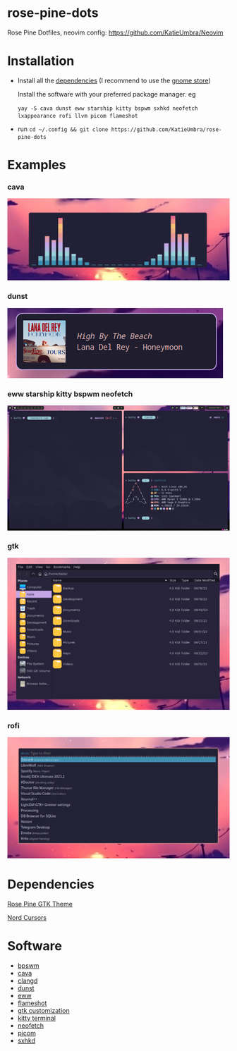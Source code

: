 # rose-pine-dots
Rose Pine Dotfiles, neovim config: https://github.com/KatieUmbra/Neovim

# Installation


- Install all the [dependencies](#dependencies) (I recommend to use the [gnome store](https://www.gnome-look.org))

  Install the software with your preferred package manager. eg

  `yay -S cava dunst eww starship kitty bspwm sxhkd neofetch lxappearance rofi llvm picom flameshot`

- run `cd ~/.config && git clone https://github.com/KatieUmbra/rose-pine-dots`

# Examples

### cava

![cava](https://raw.githubusercontent.com/KatieUmbra/rose-pine-dots/main/.examples/cava.png)

### dunst

![dunst](https://raw.githubusercontent.com/KatieUmbra/rose-pine-dots/main/.examples/dunst.png)

### eww starship kitty bspwm neofetch

![eww starship kitty bspwm neofetch](https://raw.githubusercontent.com/KatieUmbra/rose-pine-dots/main/.examples/eww-starship-kitty-bspwm-neofetch.png)

### gtk

![gtk](https://github.com/KatieUmbra/rose-pine-dots/blob/main/.examples/gtk.png?raw=true****)

### rofi

![rofi](https://github.com/KatieUmbra/rose-pine-dots/blob/main/.examples/rofi.png?raw=true)

# Dependencies
[Rose Pine GTK Theme](https://github.com/rose-pine/gtk)

[Nord Cursors](https://www.gnome-look.org/p/1571937)

# Software

- [bpswm](https://github.com/baskerville/bspwm)
- [cava](https://github.com/karlstav/cava)
- [clangd](https://llvm.org/)
- [dunst](https://github.com/dunst-project/dunst)
- [eww](https://github.com/elkowar/eww)
- [flameshot](https://flameshot.org/)
- [gtk customization](https://github.com/lxde/lxappearance)
- [kitty terminal](https://sw.kovidgoyal.net/kitty/)
- [neofetch](https://github.com/dylanaraps/neofetch)
- [picom](https://github.com/yshui/picom)
- [sxhkd](https://github.com/baskerville/sxhkd)
